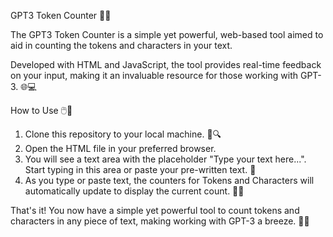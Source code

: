 GPT3 Token Counter 🔢📝

The GPT3 Token Counter is a simple yet powerful, 
web-based tool aimed to aid in counting the tokens and characters in your text. 

Developed with HTML and JavaScript, 
the tool provides real-time feedback on your input, 
making it an invaluable resource for those working with GPT-3. 🌐💻

How to Use 🖱️🚀

1. Clone this repository to your local machine. 📁🔍
2. Open the HTML file in your preferred browser.
3. You will see a text area with the placeholder "Type your text here...". Start typing in this area or paste your pre-written text. 📝
4. As you type or paste text, the counters for Tokens and Characters will automatically update to display the current count. 🔢🔄

That's it! You now have a simple yet powerful tool 
to count tokens and characters in any piece of text, 
making working with GPT-3 a breeze. 💨🎉
